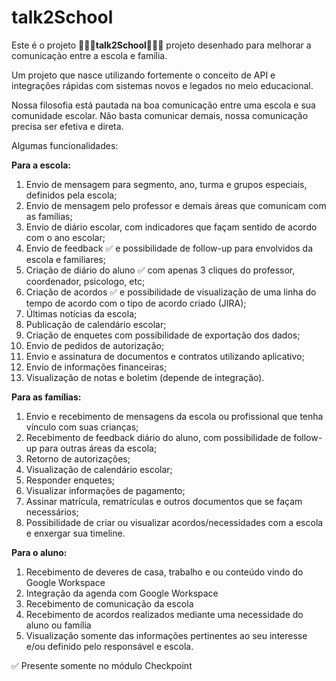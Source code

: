 # talk2School

Este é o projeto 👨🏻‍🏫<b>talk2School</b>👩🏻‍🏫 projeto desenhado para melhorar a comunicação entre a escola e família.

Um projeto que nasce utilizando fortemente o conceito de API e integrações rápidas com sistemas novos e legados no meio educacional.

Nossa filosofia está pautada na boa comunicação entre uma escola e sua comunidade escolar. Não basta comunicar demais, nossa comunicação precisa ser efetiva e direta.

Algumas funcionalidades:

<b>Para a escola:</b>
  1. Envio de mensagem para segmento, ano, turma e grupos especiais, definidos pela escola;
  2. Envio de mensagem pelo professor e demais áreas que comunicam com as famílias;
  3. Envio de diário escolar, com indicadores que façam sentido de acordo com o ano escolar;
  4. Envio de feedback ✅ e possibilidade de follow-up para envolvidos da escola e familiares;
  5. Criação de diário do aluno ✅  com apenas 3 cliques do professor, coordenador, psicologo, etc;
  6. Criação de acordos ✅  e possibilidade de visualização de uma linha do tempo de acordo com o tipo de acordo criado (JIRA);
  7. Últimas notícias da escola;
  8. Publicação de calendário escolar;
  9. Criação de enquetes com possibilidade de exportação dos dados;
  10. Envio de pedidos de autorização;
  11. Envio e assinatura de documentos e contratos utilizando aplicativo;
  12. Envio de informações financeiras;
  13. Visualização de notas e boletim (depende de integração).

<b>Para as famílias:</b>
  1. Envio e recebimento de mensagens da escola ou profissional que tenha vínculo com suas crianças;
  2. Recebimento de feedback diário do aluno, com possibilidade de follow-up para outras áreas da escola;
  3. Retorno de autorizações;
  4. Visualização de calendário escolar;
  5. Responder enquetes;
  6. Visualizar informações de pagamento;
  7. Assinar matrícula, rematrículas e outros documentos que se façam necessários;
  9. Possibilidade de criar ou visualizar acordos/necessidades com a escola e enxergar sua timeline.

<b>Para o aluno:</b>
  1. Recebimento de deveres de casa, trabalho e ou conteúdo vindo do Google Workspace
  2. Integração da agenda com Google Workspace
  3. Recebimento de comunicação da escola
  4. Recebimento de acordos realizados mediante uma necessidade do aluno ou família
  5. Visualização somente das informações pertinentes ao seu interesse e/ou definido pelo responsável e escola.



✅ Presente somente no módulo Checkpoint 
